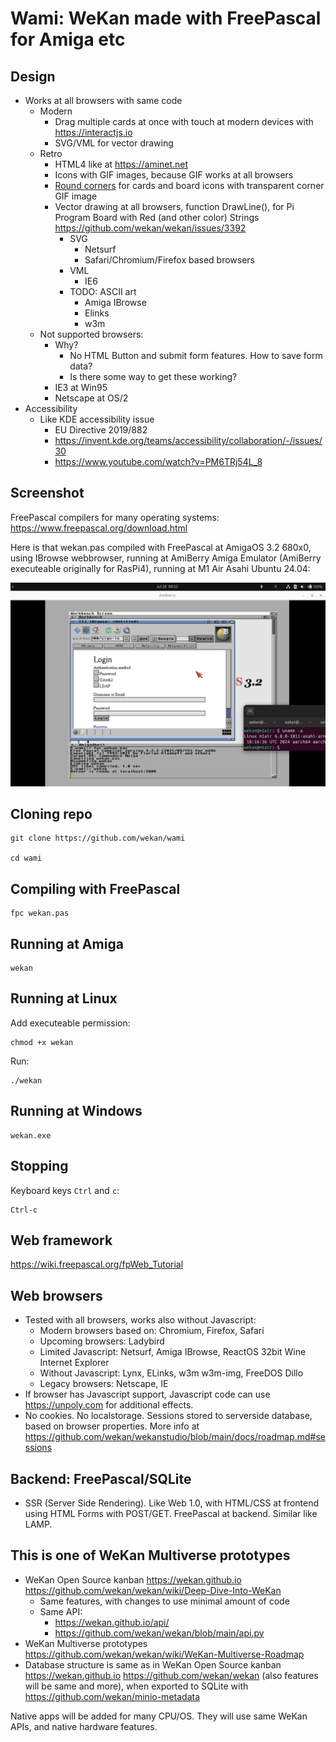 # Wami: WeKan made with FreePascal for Amiga etc

## Design

- Works at all browsers with same code
  - Modern
    - Drag multiple cards at once with touch at modern devices with https://interactjs.io
    - SVG/VML for vector drawing
  - Retro
    - HTML4 like at https://aminet.net
    - Icons with GIF images, because GIF works at all browsers
    - [Round corners](https://github.com/wekan/wekan/issues/4326) for cards and board icons with transparent corner GIF image
    - Vector drawing at all browsers, function DrawLine(), for Pi Program Board with Red (and other color) Strings https://github.com/wekan/wekan/issues/3392
      - SVG
        - Netsurf
        - Safari/Chromium/Firefox based browsers
      - VML
        - IE6
      - TODO: ASCII art
        - Amiga IBrowse
        - Elinks
        - w3m
   - Not supported browsers:
     - Why?
       - No HTML Button and submit form features. How to save form data?
       - Is there some way to get these working?
     - IE3 at Win95
     - Netscape at OS/2
- Accessibility
  - Like KDE accessibility issue
    - EU Directive 2019/882
    - https://invent.kde.org/teams/accessibility/collaboration/-/issues/30
    - https://www.youtube.com/watch?v=PM6TRj54L_8

## Screenshot

FreePascal compilers for many operating systems:
https://www.freepascal.org/download.html

Here is that wekan.pas compiled with FreePascal at
AmigaOS 3.2 680x0, using IBrowse webbrowser,
running at AmiBerry Amiga Emulator
(AmiBerry executeable originally for RasPi4),
running at M1 Air Asahi Ubuntu 24.04:

![screenshot](screenshot.png)

## Cloning repo

```
git clone https://github.com/wekan/wami

cd wami
```

## Compiling with FreePascal

```
fpc wekan.pas
```

## Running at Amiga

```
wekan
```

## Running at Linux

Add executeable permission:
```
chmod +x wekan
```

Run:
```
./wekan
```

## Running at Windows

```
wekan.exe
```

## Stopping

Keyboard keys `Ctrl` and `c`:

```
Ctrl-c
```

## Web framework

https://wiki.freepascal.org/fpWeb_Tutorial

## Web browsers

- Tested with all browsers, works also without Javascript:
  - Modern browsers based on: Chromium, Firefox, Safari
  - Upcoming browsers: Ladybird
  - Limited Javascript: Netsurf, Amiga IBrowse, ReactOS 32bit Wine Internet Explorer
  - Without Javascript: Lynx, ELinks, w3m w3m-img, FreeDOS Dillo
  - Legacy browsers: Netscape, IE
- If browser has Javascript support, Javascript code can use https://unpoly.com for additional effects.
- No cookies. No localstorage. Sessions stored to serverside database, based on browser properties. More info at https://github.com/wekan/wekanstudio/blob/main/docs/roadmap.md#sessions

## Backend: FreePascal/SQLite

- SSR (Server Side Rendering). Like Web 1.0, with HTML/CSS at frontend
  using HTML Forms with POST/GET. FreePascal at backend. Similar like LAMP.

## This is one of WeKan Multiverse prototypes

- WeKan Open Source kanban https://wekan.github.io https://github.com/wekan/wekan/wiki/Deep-Dive-Into-WeKan
  - Same features, with changes to use minimal amount of code
  - Same API:
    - https://wekan.github.io/api/ 
    - https://github.com/wekan/wekan/blob/main/api.py
- WeKan Multiverse prototypes https://github.com/wekan/wekan/wiki/WeKan-Multiverse-Roadmap
- Database structure is same as in WeKan Open Source kanban https://wekan.github.io https://github.com/wekan/wekan (also features will be same and more),
  when exported to SQLite with https://github.com/wekan/minio-metadata

Native apps will be added for many CPU/OS. They will use same WeKan APIs, and native hardware features.
